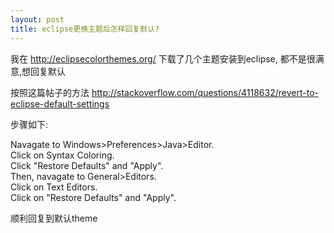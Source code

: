```yaml
---
layout: post
title: eclipse更换主题后怎样回复默认?
---
```


我在
<http://eclipsecolorthemes.org/>
下载了几个主题安装到eclipse, 都不是很满意,想回复默认

按照这篇帖子的方法
<http://stackoverflow.com/questions/4118632/revert-to-eclipse-default-settings>

步骤如下:

Navagate to Windows>Preferences>Java>Editor. <br>
Click on Syntax Coloring. <br>
Click "Restore Defaults" and "Apply". <br>
Then, navagate to General>Editors. <br>
Click on Text Editors. <br>
Click on "Restore Defaults" and "Apply".

顺利回复到默认theme